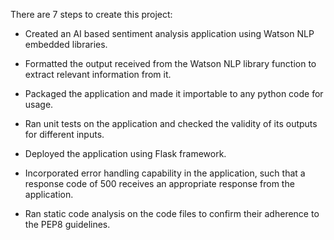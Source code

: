 There are 7 steps to create this project:
  
  - Created an AI based sentiment analysis application using Watson NLP embedded libraries.
  
  - Formatted the output received from the Watson NLP library function to extract relevant information from it.
  
  - Packaged the application and made it importable to any python code for usage.
  
  - Ran unit tests on the application and checked the validity of its outputs for different inputs.
  
  - Deployed the application using Flask framework.
  
  - Incorporated error handling capability in the application, such that a response code of 500 receives an appropriate response from the application.
  
  - Ran static code analysis on the code files to confirm their adherence to the PEP8 guidelines.
